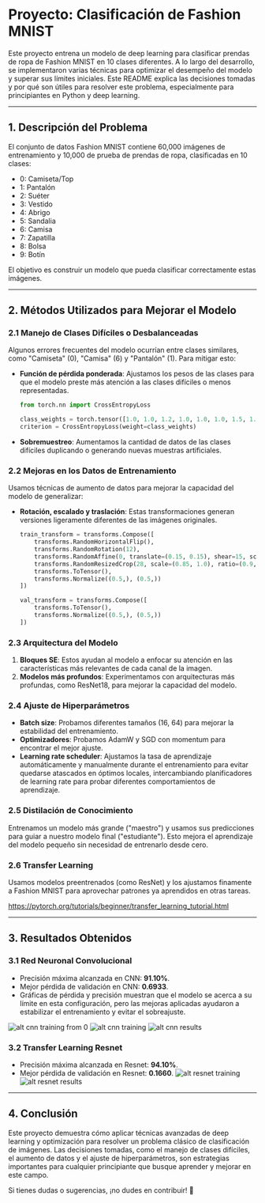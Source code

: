 # Proyecto: Clasificación de Fashion MNIST

Este proyecto entrena un modelo de deep learning para clasificar prendas de ropa de Fashion MNIST en 10 clases diferentes. A lo largo del desarrollo, se implementaron varias técnicas para optimizar el desempeño del modelo y superar sus límites iniciales. Este README explica las decisiones tomadas y por qué son útiles para resolver este problema, especialmente para principiantes en Python y deep learning.

---

## 1. **Descripción del Problema**
El conjunto de datos Fashion MNIST contiene 60,000 imágenes de entrenamiento y 10,000 de prueba de prendas de ropa, clasificadas en 10 clases:

- 0: Camiseta/Top
- 1: Pantalón
- 2: Suéter
- 3: Vestido
- 4: Abrigo
- 5: Sandalia
- 6: Camisa
- 7: Zapatilla
- 8: Bolsa
- 9: Botín

El objetivo es construir un modelo que pueda clasificar correctamente estas imágenes.

---

## 2. **Métodos Utilizados para Mejorar el Modelo**

### 2.1 Manejo de Clases Difíciles o Desbalanceadas
Algunos errores frecuentes del modelo ocurrían entre clases similares, como "Camiseta" (0), "Camisa" (6) y "Pantalón" (1). Para mitigar esto:

- **Función de pérdida ponderada**: Ajustamos los pesos de las clases para que el modelo preste más atención a las clases difíciles o menos representadas.
  ```python
  from torch.nn import CrossEntropyLoss

  class_weights = torch.tensor([1.0, 1.0, 1.2, 1.0, 1.0, 1.0, 1.5, 1.0, 1.0, 1.0])
  criterion = CrossEntropyLoss(weight=class_weights)
  ```
- **Sobremuestreo**: Aumentamos la cantidad de datos de las clases difíciles duplicando o generando nuevas muestras artificiales.

### 2.2 Mejoras en los Datos de Entrenamiento

Usamos técnicas de aumento de datos para mejorar la capacidad del modelo de generalizar:

- **Rotación, escalado y traslación**: Estas transformaciones generan versiones ligeramente diferentes de las imágenes originales.
  ```python
  train_transform = transforms.Compose([
      transforms.RandomHorizontalFlip(),
      transforms.RandomRotation(12),
      transforms.RandomAffine(0, translate=(0.15, 0.15), shear=15, scale=(0.85, 1.15)),
      transforms.RandomResizedCrop(28, scale=(0.85, 1.0), ratio=(0.9, 1.05)),
      transforms.ToTensor(),
      transforms.Normalize((0.5,), (0.5,))
  ])

  val_transform = transforms.Compose([
      transforms.ToTensor(),
      transforms.Normalize((0.5,), (0.5,))
  ])
  ```

### 2.3 Arquitectura del Modelo

1. **Bloques SE**: Estos ayudan al modelo a enfocar su atención en las características más relevantes de cada canal de la imagen.
3. **Modelos más profundos**: Experimentamos con arquitecturas más profundas, como ResNet18, para mejorar la capacidad del modelo.

### 2.4 Ajuste de Hiperparámetros
- **Batch size**: Probamos diferentes tamaños (16, 64) para mejorar la estabilidad del entrenamiento.
- **Optimizadores**: Probamos AdamW y SGD con momentum para encontrar el mejor ajuste.
- **Learning rate scheduler**: Ajustamos la tasa de aprendizaje automáticamente y manualmente durante el entrenamiento para evitar quedarse atascados en óptimos locales, intercambiando planificadores de learning rate para probar diferentes comportamientos de aprendizaje.

### 2.5 Distilación de Conocimiento
Entrenamos un modelo más grande ("maestro") y usamos sus predicciones para guiar a nuestro modelo final ("estudiante"). Esto mejora el aprendizaje del modelo pequeño sin necesidad de entrenarlo desde cero.

### 2.6 Transfer Learning
Usamos modelos preentrenados (como ResNet) y los ajustamos finamente a Fashion MNIST para aprovechar patrones ya aprendidos en otras tareas.

https://pytorch.org/tutorials/beginner/transfer_learning_tutorial.html

---

## 3. **Resultados Obtenidos**
### 3.1 Red Neuronal Convolucional
- Precisión máxima alcanzada en CNN: **91.10%**.
- Mejor pérdida de validación en CNN: **0.6933**.
- Gráficas de pérdida y precisión muestran que el modelo se acerca a su límite en esta configuración, pero las mejoras aplicadas ayudaron a estabilizar el entrenamiento y evitar el sobreajuste.

<!-- include image from last training kaggle/fashion-mnist/cnnv4/epoch_66_plot-cnn-v4.png  -->
![alt cnn training from 0](cnnv4/epoch_16_plot-cnn-v4.png "CNN Training from 0")
![alt cnn training](cnnv4/epoch_66_plot-cnn-v4.png "CNN Training")
![alt cnn results](cnnv4/last_cnn_fashion_results.png "CNN Results")

### 3.2 Transfer Learning Resnet
- Precisión máxima alcanzada en Resnet: **94.10%**.
- Mejor pérdida de validación en Resnet: **0.1660**.
![alt resnet training](resnet/training.png "Transfer Learning Training")
![alt resnet results](resnet/accuracy.png "Transfer Learning Results")
---

## 4. **Conclusión**
Este proyecto demuestra cómo aplicar técnicas avanzadas de deep learning y optimización para resolver un problema clásico de clasificación de imágenes. Las decisiones tomadas, como el manejo de clases difíciles, el aumento de datos y el ajuste de hiperparámetros, son estrategias importantes para cualquier principiante que busque aprender y mejorar en este campo.

Si tienes dudas o sugerencias, ¡no dudes en contribuir! 🚀




